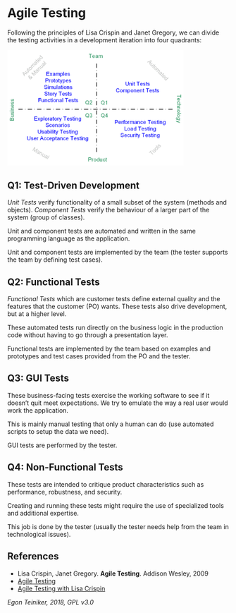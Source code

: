 # Agile Testing

Following the principles of Lisa Crispin and Janet Gregory, we can divide the 
testing activities in a development iteration into four quadrants:

<img src="doc/AgileTesting.png" alt="Agile Testing Quadrants" width="400"/>

## Q1: Test-Driven Development
*Unit Tests* verify functionality of a small subset of the system (methods and 
objects).
*Component Tests* verify the behaviour of a larger part of the system (group of 
classes).

Unit and component tests are automated and written in the same programming 
language as the application.

Unit and component tests are implemented by the team (the tester supports the 
team by defining test cases).  

## Q2: Functional Tests 
*Functional Tests* which are customer tests define external quality and the 
features that the customer (PO) wants. These tests also drive development, 
but at a higher level.

These automated tests run directly on the business logic in the production 
code without having to go through a presentation layer.

Functional tests are implemented by the team based on examples and 
prototypes and test cases provided from the PO and the tester.


## Q3: GUI Tests
These business-facing tests exercise the working software to see if it 
doesn’t quit meet expectations. We try to emulate the way a real user would 
work the application.

This is mainly manual testing that only a human can do (use automated scripts 
to setup the data we need). 

GUI tests are performed by the tester.


## Q4:  Non-Functional Tests
These tests are intended to critique product characteristics such as 
performance, robustness, and security. 

Creating and running these tests might require the use of specialized tools 
and additional expertise. 

This job is done by the tester (usually the tester needs help from the team 
in technological issues).



## References

* Lisa Crispin, Janet Gregory. **Agile Testing**. Addison Wesley, 2009
* [Agile Testing](https://agiletester.ca/)
* [Agile Testing with Lisa Crispin](https://lisacrispin.com/)

*Egon Teiniker, 2018, GPL v3.0*
